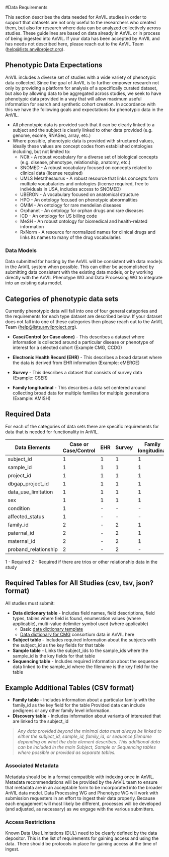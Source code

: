 
#Data Requirements

This section describes the data needed for AnVIL studies in order to support that datasets are not only useful to the researchers who created them, but also for research where data can be analyzed collectively across studies. These guidelines are based on data already in AnVIL or in process of being ingested into AnVIL. If your data has been accepted by AnVIL and has needs not described here, please reach out to the AnVIL Team (help@lists.anvilproject.org).

## Phenotypic Data Expectations
AnVIL includes a diverse set of studies with a wide variety of phenotypic data collected. Since the goal of AnVIL is to further empower research not only by providing a platform for analysis of a specifically curated dataset, but also by allowing data to be aggregated across studies, we seek to have phenotypic data provided in a way that will allow maximum useful information for search and synthetic cohort creation. In accordance with this we have the following goals and expectations for phenotypic data in the AnVIL.

- All phenotypic data is provided such that it can be clearly linked to a subject and the subject is clearly linked to other data provided (e.g. genome, exome, RNASeq, array, etc.)
- Where possible, phenotypic data is provided with structured values, ideally these values are concept codes from established ontologies including, but not limited to:
    - NCIt - A robust vocabulary for a diverse set of biological concepts (e.g. disease, phenotype, relationship, anatomy, etc.)
    - SNOMED - A robust vocabulary focused on concepts related to clinical data (license required)
    - UMLS Metathesaurus - A robust resource that links concepts form multiple vocabularies and ontologies (license required, free to individuals in USA, includes access to SNOMED)
    - UBERON - A vocabulary focused on anatomical structure
    - HPO - An ontology focused on phenotypic abnormalities
    - OMIM - An ontology for rare mendelian diseases
    - Orphanet - An ontology for orphan drugs and rare diseases
    - ICD - An ontology for US billing code
    - MeSH - An robust ontology for biomedical and health-related information
    - RxNorm - A resource for normalized names for clinical drugs and links its names to many of the drug vocabularies

### Data Models
Data submitted for hosting by the AnVIL will be consistent with data mode(s in the AnVIL system when possible. This can either be accomplished by submitting data consistent with the existing data models, or by working directly with the AnVIL Phenotype WG and Data Processing WG to integrate into an existing data model.

## Categories of phenotypic data sets
Currently phenotypic data will fall into one of four general categories and the requirements for each type dataset are described below. If your dataset does not fall into one of these categories then please reach out to the AnVIL Team (help@lists.anvilproject.org).

- **Case/Control (or Case alone)** - This describes a dataset where information is collected around a particular disease or phenotype of interest for a selected cohort (Example CMG, CCDG)
  
- **Electronic Health Record (EHR)** -  This describes a broad dataset where the data is derived from EHR information (Example: eMERGE)
- **Survey** - This describes a dataset that consists of survey data (Example: CSER)
  
- **Family longitudinal** -  This describes a data set centered around collecting broad data for multiple families for multiple generations (Example: AMISH)

## Required Data
For each of the categories of data sets there are specific requirements for data that is needed for functionality in AnVIL.

Data Elements | Case or Case/Control | EHR | Survey |Family longitudinal
-- | -- | -- | -- | --
subject_id | 1 | 1 |1 | 1
sample_id | 1 | 1 | 1 | 1
project_id | 1 | 1 | 1 | 1
dbgap_project_id | 1 | 1 | 1 | 1
data_use_limitation | 1 | 1 | 1 | 1
sex | 1 | 1 | 1 | 1
condition | 1 | - | - | -
affected_status | 1 | - | - | -
family_id | 2 | - | 2 | 1
paternal_id | 2 | - | 2 | 1
maternal_id | 2 | - | 2 | 1
proband_relationship | 2 | - | 2 | -


1 - Required
2 - Required if there are trios or other relationship data in the study


## Required Tables for All Studies (csv, tsv, json? format)
All studies must submit:
- **Data dictionary table** - Includes field names, field descriptions, field types, tables where field is found, enumeration values (where applicable), multi-value delimiter symbol used (where applicable)
    - Basic [data dictionary template](https://docs.google.com/spreadsheets/d/1KSHONPQAQ61oGXofQednTNdHsODNmBkx6zBg3GnGMGU/edit#gid=0)
    - [Data dictionary for CMG](https://docs.google.com/spreadsheets/d/1zVFyuclXJrThLELM0zGVXCEui8mIfyHLBjH_Mdx6uj8/edit#gid=1507031680) consortium data in AnVIL here
- **Subject table** - Includes required information about the subjects with the subject_id as the key fields for that table
- **Sample table** -  Links the subject_ids to the sample_ids where the sample_id is the key fields for that table
- **Sequencing table** - Includes required information about the sequence data linked to the sample_id where the filename is the key field for the table

## Example Additional Tables (CSV format)
- **Family table** - Includes information about a particular family with the family_id as the key field for the table
Provided data can include pedigrees or any other family level information.
- **Discovery table** - Includes information about variants of interested that are linked to the subject_id

>_Any data provided beyond the minimal data must always be linked to either the subject_id, sample_id, family_id, or sequence filename depending on what the data element describes. This additional data can be included in the main Subject, Sample or Sequencing tables where possible or provided as separate tables._


### Associated Metadata

Metadata should be in a format compatible with indexing once in AnVIL. Metadata recommendations will be provided by the AnVIL team to ensure that metadata are in an acceptable form to be incorporated into the broader AnVIL data model. Data Processing WG and Phenotype WG will work with submission requesters in an effort to ingest their data properly. Because each engagement will most likely be different, processes will be developed (and adjusted, as necessary) as we engage with the various submitters.

### Access Restrictions

Known Data Use Limitations (DUL) need to be clearly defined by the data depositor. This is the list of requirements for gaining access and using the data. There should be protocols in place for gaining access at the time of ingest.
